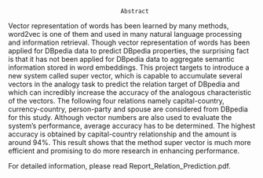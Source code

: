 
                                    Abstract
Vector representation of words has been learned by many methods, word2vec is one of them and used in many natural language processing and information retrieval.  Though vector representation of words has been applied for DBpedia data to predict DBpedia properties, the surprising fact is that it has not been applied for DBpedia data to aggregate semantic information stored in word embeddings. This project targets to introduce a new system called super vector, which is capable to accumulate several vectors in the analogy task to predict the relation target of DBpedia and which can incredibly increase the accuracy of the analogous characteristic of the vectors. The following four relations namely capital-country, currency-country, person-party and spouse are considered from DBpedia for this study. Although vector numbers are also used to evaluate the system’s performance, average accuracy has to be determined. The highest accuracy is obtained by capital-country relationship and the amount is around 94\%. This result shows that the method super vector is much more efficient and promising to do more research in enhancing performance.

For detailed information, please read Report_Relation_Prediction.pdf.
